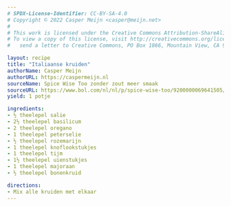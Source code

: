 ```yaml
---
# SPDX-License-Identifier: CC-BY-SA-4.0
# Copyright © 2022 Casper Meijn <casper@meijn.net>
# 
# This work is licensed under the Creative Commons Attribution-ShareAlike 4.0 International License. 
# To view a copy of this license, visit http://creativecommons.org/licenses/by-sa/4.0/ or 
#   send a letter to Creative Commons, PO Box 1866, Mountain View, CA 94042, USA.

layout: recipe
title: "Italiaanse kruiden"
authorName: Casper Meijn
authorURL: https://caspermeijn.nl
sourceName: Spice Wise Too zonder zout meer smaak
sourceURL: https://www.bol.com/nl/nl/p/spice-wise-too/9200000069641505/
yield: 1 potje

ingredients:
- ½ theelepel salie
- 2½ theelepel basilicum
- 2 theelepel oregano
- 1 theelepel peterselie
- ½ theelepel rozemarijn
- 1 theelepel knoflookstukjes
- 1 theelepel tijm
- 1½ theelepel uienstukjes
- 1 theelepel majoraan
- ½ theelepel bonenkruid

directions:
- Mix alle kruiden met elkaar
---
```

